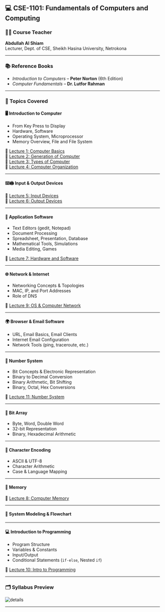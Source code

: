 ## 💻 CSE-1101: Fundamentals of Computers and Computing

### 👨‍🏫 Course Teacher

**Abdullah Al Shiam**  
Lecturer, Dept. of CSE, Sheikh Hasina University, Netrokona

---

### 📚 Reference Books

- _Introduction to Computers_ – **Peter Norton** (6th Edition)
- _Computer Fundamentals_ – **Dr. Lutfor Rahman**

---

### 🧠 Topics Covered

#### 🖥️ Introduction to Computer

- From Key Press to Display
- Hardware, Software
- Operating System, Microprocessor
- Memory Overview, File and File System

📄 [Lecture 1: Computer Basics](./slides/Lecture%201.pdf)  
📄 [Lecture 2: Generation of Computer](./slides/Lecture%202.pdf)  
📄 [Lecture 3: Types of Computer](./slides/Lecture%203.pdf)  
📄 [Lecture 4: Computer Organization](./slides/Lecture%204.pdf)

---

#### ⌨️🖨️ Input & Output Devices

📄 [Lecture 5: Input Devices](./slides/Lecture%205.pdf)  
📄 [Lecture 6: Output Devices](./slides/Lecture%206.pdf)

---

#### 🧾 Application Software

- Text Editors (gedit, Notepad)
- Document Processing
- Spreadsheet, Presentation, Database
- Mathematical Tools, Simulations
- Media Editing, Games

📄 [Lecture 7: Hardware and Software](./slides/Lecture%207.pdf)

---

#### 🌐 Network & Internet

- Networking Concepts & Topologies
- MAC, IP, and Port Addresses
- Role of DNS

📄 [Lecture 9: OS & Computer Network](./slides/Lecture%209.pdf)

---

#### 🌍 Browser & Email Software

- URL, Email Basics, Email Clients
- Internet Email Configuration
- Network Tools (ping, traceroute, etc.)

---

#### 🔢 Number System

- Bit Concepts & Electronic Representation
- Binary to Decimal Conversion
- Binary Arithmetic, Bit Shifting
- Binary, Octal, Hex Conversions

📄 [Lecture 11: Number System](./slides/Lecture%2011%20.pdf)

---

#### 🧮 Bit Array

- Byte, Word, Double Word
- 32-bit Representation
- Binary, Hexadecimal Arithmetic

---

#### 🔡 Character Encoding

- ASCII & UTF-8
- Character Arithmetic
- Case & Language Mapping

---

#### 🧠 Memory

📄 [Lecture 8: Computer Memory](./slides/Lecture%208.pdf)

---

#### 🔄 System Modeling & Flowchart

---

#### 💻 Introduction to Programming

- Program Structure
- Variables & Constants
- Input/Output
- Conditional Statements (`if-else`, Nested `if`)

📄 [Lecture 10: Intro to Programming](./slides/Lecture%2010.pdf)

---

### 🗂️ Syllabus Preview

![details](./../extra/sy1.png)

---
